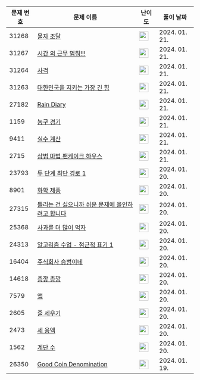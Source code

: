 | 문제 번호 | 문제 이름 | 난이도 | 풀이 날짜 |
| --- | --- | --- | --- |
| 31268 | [물자 조달](https://www.acmicpc.net/problem/31268) | <img height="25px" width="25px=" src="https://static.solved.ac/tier_small/16.svg"/> | 2024. 01. 21.  |
| 31267 | [시간 외 근무 멈춰!!!](https://www.acmicpc.net/problem/31267) | <img height="25px" width="25px=" src="https://static.solved.ac/tier_small/15.svg"/> | 2024. 01. 21.  |
| 31264 | [사격](https://www.acmicpc.net/problem/31264) | <img height="25px" width="25px=" src="https://static.solved.ac/tier_small/11.svg"/> | 2024. 01. 21.  |
| 31263 | [대한민국을 지키는 가장 긴 힘](https://www.acmicpc.net/problem/31263) | <img height="25px" width="25px=" src="https://static.solved.ac/tier_small/9.svg"/> | 2024. 01. 21.  |
| 27182 | [Rain Diary](https://www.acmicpc.net/problem/27182) | <img height="25px" width="25px=" src="https://static.solved.ac/tier_small/2.svg"/> | 2024. 01. 21.  |
| 1159 | [농구 경기](https://www.acmicpc.net/problem/1159) | <img height="25px" width="25px=" src="https://static.solved.ac/tier_small/4.svg"/> | 2024. 01. 21.  |
| 9411 | [실수 계산](https://www.acmicpc.net/problem/9411) | <img height="25px" width="25px=" src="https://static.solved.ac/tier_small/13.svg"/> | 2024. 01. 21.  |
| 2715 | [상범 마법 팬케이크 하우스](https://www.acmicpc.net/problem/2715) | <img height="25px" width="25px=" src="https://static.solved.ac/tier_small/12.svg"/> | 2024. 01. 21.  |
| 23793 | [두 단계 최단 경로 1](https://www.acmicpc.net/problem/23793) | <img height="25px" width="25px=" src="https://static.solved.ac/tier_small/12.svg"/> | 2024. 01. 20.  |
| 8901 | [화학 제품](https://www.acmicpc.net/problem/8901) | <img height="25px" width="25px=" src="https://static.solved.ac/tier_small/11.svg"/> | 2024. 01. 20.  |
| 27315 | [틀리는 건 싫으니까 쉬운 문제에 올인하려고 합니다](https://www.acmicpc.net/problem/27315) | <img height="25px" width="25px=" src="https://static.solved.ac/tier_small/15.svg"/> | 2024. 01. 20.  |
| 25368 | [사과를 더 많이 먹자](https://www.acmicpc.net/problem/25368) | <img height="25px" width="25px=" src="https://static.solved.ac/tier_small/13.svg"/> | 2024. 01. 20.  |
| 24313 | [알고리즘 수업 - 점근적 표기 1](https://www.acmicpc.net/problem/24313) | <img height="25px" width="25px=" src="https://static.solved.ac/tier_small/6.svg"/> | 2024. 01. 20.  |
| 16404 | [주식회사 승범이네](https://www.acmicpc.net/problem/16404) | <img height="25px" width="25px=" src="https://static.solved.ac/tier_small/18.svg"/> | 2024. 01. 20.  |
| 14618 | [총깡 총깡](https://www.acmicpc.net/problem/14618) | <img height="25px" width="25px=" src="https://static.solved.ac/tier_small/13.svg"/> | 2024. 01. 20.  |
| 7579 | [앱](https://www.acmicpc.net/problem/7579) | <img height="25px" width="25px=" src="https://static.solved.ac/tier_small/13.svg"/> | 2024. 01. 20.  |
| 2605 | [줄 세우기](https://www.acmicpc.net/problem/2605) | <img height="25px" width="25px=" src="https://static.solved.ac/tier_small/4.svg"/> | 2024. 01. 20.  |
| 2473 | [세 용액](https://www.acmicpc.net/problem/2473) | <img height="25px" width="25px=" src="https://static.solved.ac/tier_small/13.svg"/> | 2024. 01. 20.  |
| 1562 | [계단 수](https://www.acmicpc.net/problem/1562) | <img height="25px" width="25px=" src="https://static.solved.ac/tier_small/15.svg"/> | 2024. 01. 20.  |
| 26350 | [Good Coin Denomination](https://www.acmicpc.net/problem/26350) | <img height="25px" width="25px=" src="https://static.solved.ac/tier_small/2.svg"/> | 2024. 01. 19.  |
